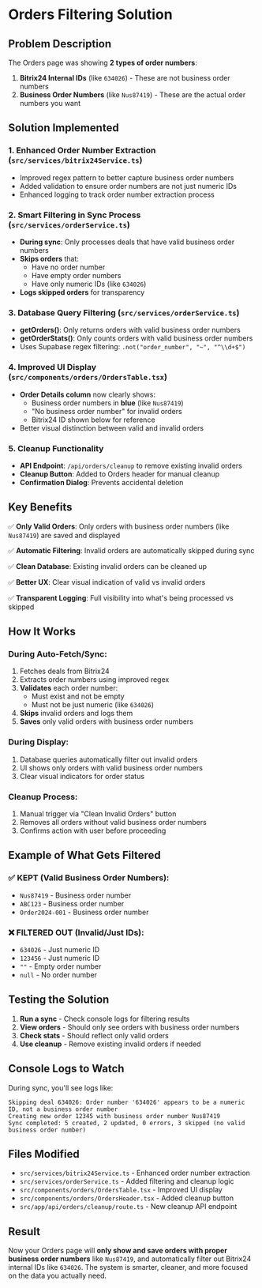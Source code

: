 # Orders Filtering Solution

## Problem Description

The Orders page was showing **2 types of order numbers**:
1. **Bitrix24 Internal IDs** (like `634026`) - These are not business order numbers
2. **Business Order Numbers** (like `Nus87419`) - These are the actual order numbers you want

## Solution Implemented

### 1. **Enhanced Order Number Extraction** (`src/services/bitrix24Service.ts`)
- Improved regex pattern to better capture business order numbers
- Added validation to ensure order numbers are not just numeric IDs
- Enhanced logging to track order number extraction process

### 2. **Smart Filtering in Sync Process** (`src/services/orderService.ts`)
- **During sync**: Only processes deals that have valid business order numbers
- **Skips orders** that:
  - Have no order number
  - Have empty order numbers
  - Have only numeric IDs (like `634026`)
- **Logs skipped orders** for transparency

### 3. **Database Query Filtering** (`src/services/orderService.ts`)
- **getOrders()**: Only returns orders with valid business order numbers
- **getOrderStats()**: Only counts orders with valid business order numbers
- Uses Supabase regex filtering: `.not("order_number", "~", "^\\d+$")`

### 4. **Improved UI Display** (`src/components/orders/OrdersTable.tsx`)
- **Order Details column** now clearly shows:
  - Business order numbers in **blue** (like `Nus87419`)
  - "No business order number" for invalid orders
  - Bitrix24 ID shown below for reference
- Better visual distinction between valid and invalid orders

### 5. **Cleanup Functionality**
- **API Endpoint**: `/api/orders/cleanup` to remove existing invalid orders
- **Cleanup Button**: Added to Orders header for manual cleanup
- **Confirmation Dialog**: Prevents accidental deletion

## Key Benefits

✅ **Only Valid Orders**: Only orders with business order numbers (like `Nus87419`) are saved and displayed

✅ **Automatic Filtering**: Invalid orders are automatically skipped during sync

✅ **Clean Database**: Existing invalid orders can be cleaned up

✅ **Better UX**: Clear visual indication of valid vs invalid orders

✅ **Transparent Logging**: Full visibility into what's being processed vs skipped

## How It Works

### **During Auto-Fetch/Sync:**
1. Fetches deals from Bitrix24
2. Extracts order numbers using improved regex
3. **Validates** each order number:
   - Must exist and not be empty
   - Must not be just numeric (like `634026`)
4. **Skips** invalid orders and logs them
5. **Saves** only valid orders with business order numbers

### **During Display:**
1. Database queries automatically filter out invalid orders
2. UI shows only orders with valid business order numbers
3. Clear visual indicators for order status

### **Cleanup Process:**
1. Manual trigger via "Clean Invalid Orders" button
2. Removes all orders without valid business order numbers
3. Confirms action with user before proceeding

## Example of What Gets Filtered

### **✅ KEPT (Valid Business Order Numbers):**
- `Nus87419` - Business order number
- `ABC123` - Business order number
- `Order2024-001` - Business order number

### **❌ FILTERED OUT (Invalid/Just IDs):**
- `634026` - Just numeric ID
- `123456` - Just numeric ID
- `""` - Empty order number
- `null` - No order number

## Testing the Solution

1. **Run a sync** - Check console logs for filtering results
2. **View orders** - Should only see orders with business order numbers
3. **Check stats** - Should reflect only valid orders
4. **Use cleanup** - Remove existing invalid orders if needed

## Console Logs to Watch

During sync, you'll see logs like:
```
Skipping deal 634026: Order number '634026' appears to be a numeric ID, not a business order number
Creating new order 12345 with business order number Nus87419
Sync completed: 5 created, 2 updated, 0 errors, 3 skipped (no valid business order number)
```

## Files Modified

- `src/services/bitrix24Service.ts` - Enhanced order number extraction
- `src/services/orderService.ts` - Added filtering and cleanup logic
- `src/components/orders/OrdersTable.tsx` - Improved UI display
- `src/components/orders/OrdersHeader.tsx` - Added cleanup button
- `src/app/api/orders/cleanup/route.ts` - New cleanup API endpoint

## Result

Now your Orders page will **only show and save orders with proper business order numbers** like `Nus87419`, and automatically filter out Bitrix24 internal IDs like `634026`. The system is smarter, cleaner, and more focused on the data you actually need.
